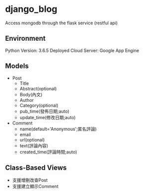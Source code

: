 # django_blog
Access mongodb through the flask service (restful api)

## Environment
Python Version: 3.6.5
Deployed Cloud Server: Google App Engine

## Models
* Post
  * Title
  * Abstract(optional)
  * Body(內文)
  * Author
  * Category(optional)
  * pub_time(發佈日期;auto)
  * update_time(修改日期;auto)
* Comment
  * name(default='Anonymous';匿名評論)
  * email
  * url(optional)
  * text(評論內容)
  * created_time(評論時間;auto)

## Class-Based Views
* 支援增刪改查Post
* 支援建立顯示Comment
